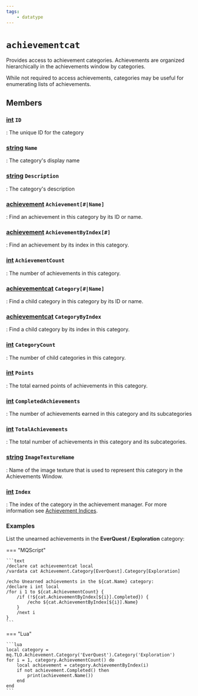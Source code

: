 ```yaml
---
tags:
    - datatype
---
```

# `achievementcat`

Provides access to achievement categories. Achievements are organized hierarchically in the achievements window by categories.

While not required to access achievements, categories may be useful for enumerating lists of achievements.

## Members

### [int][int] `ID`

:   The unique ID for the category

### [string][string] `Name`

:   The category's display name

### [string][string] `Description`

:   The category's description

### [achievement][achievement] `Achievement[#|Name]`

:   Find an achievement in this category by its ID or name.

### [achievement][achievement] `AchievementByIndex[#]`

:   Find an achievement by its index in this category.

### [int][int] `AchievementCount`

:   The number of achievements in this category.

### [achievementcat][achievementcat] `Category[#|Name]`

:   Find a child category in this category by its ID or name.

### [achievementcat][achievementcat] `CategoryByIndex`

:   Find a child category by its index in this category.

### [int][int] `CategoryCount`

:   The number of child categories in this category.

### [int][int] `Points`

:   The total earned points of achievements in this category.

### [int][int] `CompletedAchievements`

:   The number of achievements earned in this category and its subcategories

### [int][int] `TotalAchievements`

:   The total number of achievements in this category and its subcategories.

### [string][string] `ImageTextureName`

:   Name of the image texture that is used to represent this category in the Achievements Window.

### [int][int] `Index`

:   The index of the category in the achievement manager. For more information see [Achievement Indices](../top-level-objects/tlo-achievement.md#note-about-achievement-indices).


### Examples

List the unearned achievements in the **EverQuest / Exploration** category:

=== "MQScript"

    ```text
    /declare cat achievementcat local
    /vardata cat Achievement.Category[EverQuest].Category[Exploration]

    /echo Unearned achievements in the ${cat.Name} category:
    /declare i int local
    /for i 1 to ${cat.AchievementCount} {
        /if (!${cat.AchievementByIndex[${i}].Completed}) {
            /echo ${cat.AchievementByIndex[${i}].Name}
        }
        /next i
    }
    ```

=== "Lua"

    ```lua
    local category = mq.TLO.Achievement.Category('EverQuest').Category('Exploration')
    for i = 1, category.AchievementCount() do
        local achievement = category.AchievementByIndex(i)
        if not achievement.Completed() then
            print(achievement.Name())
        end
    end
    ```
[int]: datatype-int.md
[string]: datatype-string.md
[achievementobj]: datatype-achievementobj.md
[bool]: datatype-bool.md
[time]: datatype-time.md
[achievement]: datatype-achievement.md
[achievementcat]: datatype-achievementcat.md
